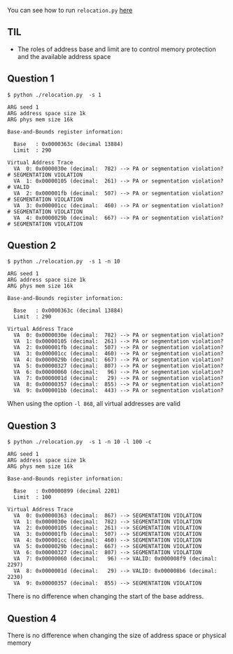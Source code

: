 You can see how to run `relocation.py` [here](https://github.com/remzi-arpacidusseau/ostep-homework/tree/master/vm-mechanism)

## TIL

- The roles of address base and limit are to control memory protection and the available address space

## Question 1

```shell
$ python ./relocation.py  -s 1

ARG seed 1
ARG address space size 1k
ARG phys mem size 16k

Base-and-Bounds register information:

  Base   : 0x0000363c (decimal 13884)
  Limit  : 290

Virtual Address Trace
  VA  0: 0x0000030e (decimal:  782) --> PA or segmentation violation? # SEGMENTATION VIOLATION
  VA  1: 0x00000105 (decimal:  261) --> PA or segmentation violation? # VALID
  VA  2: 0x000001fb (decimal:  507) --> PA or segmentation violation? # SEGMENTATION VIOLATION
  VA  3: 0x000001cc (decimal:  460) --> PA or segmentation violation? # SEGMENTATION VIOLATION
  VA  4: 0x0000029b (decimal:  667) --> PA or segmentation violation? # SEGMENTATION VIOLATION
```

## Question 2

```shell
$ python ./relocation.py  -s 1 -n 10

ARG seed 1
ARG address space size 1k
ARG phys mem size 16k

Base-and-Bounds register information:

  Base   : 0x0000363c (decimal 13884)
  Limit  : 290

Virtual Address Trace
  VA  0: 0x0000030e (decimal:  782) --> PA or segmentation violation?
  VA  1: 0x00000105 (decimal:  261) --> PA or segmentation violation?
  VA  2: 0x000001fb (decimal:  507) --> PA or segmentation violation?
  VA  3: 0x000001cc (decimal:  460) --> PA or segmentation violation?
  VA  4: 0x0000029b (decimal:  667) --> PA or segmentation violation?
  VA  5: 0x00000327 (decimal:  807) --> PA or segmentation violation?
  VA  6: 0x00000060 (decimal:   96) --> PA or segmentation violation?
  VA  7: 0x0000001d (decimal:   29) --> PA or segmentation violation?
  VA  8: 0x00000357 (decimal:  855) --> PA or segmentation violation?
  VA  9: 0x000001bb (decimal:  443) --> PA or segmentation violation?
```

When using the option `-l 868`, all virtual addresses are valid

## Question 3

```shell
$ python ./relocation.py  -s 1 -n 10 -l 100 -c

ARG seed 1
ARG address space size 1k
ARG phys mem size 16k

Base-and-Bounds register information:

  Base   : 0x00000899 (decimal 2201)
  Limit  : 100

Virtual Address Trace
  VA  0: 0x00000363 (decimal:  867) --> SEGMENTATION VIOLATION
  VA  1: 0x0000030e (decimal:  782) --> SEGMENTATION VIOLATION
  VA  2: 0x00000105 (decimal:  261) --> SEGMENTATION VIOLATION
  VA  3: 0x000001fb (decimal:  507) --> SEGMENTATION VIOLATION
  VA  4: 0x000001cc (decimal:  460) --> SEGMENTATION VIOLATION
  VA  5: 0x0000029b (decimal:  667) --> SEGMENTATION VIOLATION
  VA  6: 0x00000327 (decimal:  807) --> SEGMENTATION VIOLATION
  VA  7: 0x00000060 (decimal:   96) --> VALID: 0x000008f9 (decimal: 2297)
  VA  8: 0x0000001d (decimal:   29) --> VALID: 0x000008b6 (decimal: 2230)
  VA  9: 0x00000357 (decimal:  855) --> SEGMENTATION VIOLATION
```

There is no difference when changing the start of the base address.


## Question 4

There is no difference when changing the size of address space or physical memory